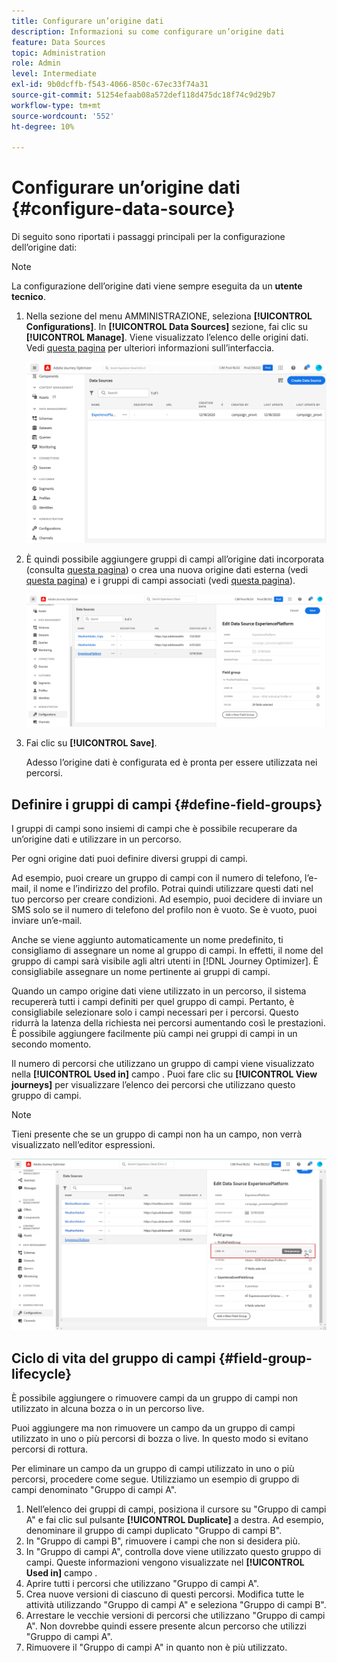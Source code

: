 ```yaml
---
title: Configurare un’origine dati
description: Informazioni su come configurare un’origine dati
feature: Data Sources
topic: Administration
role: Admin
level: Intermediate
exl-id: 9b0dcffb-f543-4066-850c-67ec33f74a31
source-git-commit: 51254efaab08a572def118d475dc18f74c9d29b7
workflow-type: tm+mt
source-wordcount: '552'
ht-degree: 10%

---
```


# Configurare un’origine dati {#configure-data-source}

Di seguito sono riportati i passaggi principali per la configurazione dell’origine dati:

>[!NOTE]
>
>La configurazione dell’origine dati viene sempre eseguita da un **utente tecnico**.

1. Nella sezione del menu AMMINISTRAZIONE, seleziona **[!UICONTROL Configurations]**. In  **[!UICONTROL Data Sources]** sezione, fai clic su **[!UICONTROL Manage]**. Viene visualizzato l’elenco delle origini dati. Vedi [questa pagina](../start/user-interface.md) per ulteriori informazioni sull’interfaccia.

   ![](../assets/journey18.png)

1. È quindi possibile aggiungere gruppi di campi all’origine dati incorporata (consulta [questa pagina](../datasource/adobe-experience-platform-data-source.md)) o crea una nuova origine dati esterna (vedi [questa pagina](../datasource/external-data-sources.md)) e i gruppi di campi associati (vedi [questa pagina](../datasource/configure-data-sources.md#define-field-groups)).

   ![](../assets/journey23.png)

1. Fai clic su **[!UICONTROL Save]**.

   Adesso l’origine dati è configurata ed è pronta per essere utilizzata nei percorsi.

## Definire i gruppi di campi {#define-field-groups}

I gruppi di campi sono insiemi di campi che è possibile recuperare da un’origine dati e utilizzare in un percorso.

Per ogni origine dati puoi definire diversi gruppi di campi.

Ad esempio, puoi creare un gruppo di campi con il numero di telefono, l’e-mail, il nome e l’indirizzo del profilo. Potrai quindi utilizzare questi dati nel tuo percorso per creare condizioni. Ad esempio, puoi decidere di inviare un SMS solo se il numero di telefono del profilo non è vuoto. Se è vuoto, puoi inviare un’e-mail.

Anche se viene aggiunto automaticamente un nome predefinito, ti consigliamo di assegnare un nome al gruppo di campi. In effetti, il nome del gruppo di campi sarà visibile agli altri utenti in [!DNL Journey Optimizer]. È consigliabile assegnare un nome pertinente ai gruppi di campi.

Quando un campo origine dati viene utilizzato in un percorso, il sistema recupererà tutti i campi definiti per quel gruppo di campi. Pertanto, è consigliabile selezionare solo i campi necessari per i percorsi. Questo ridurrà la latenza della richiesta nei percorsi aumentando così le prestazioni. È possibile aggiungere facilmente più campi nei gruppi di campi in un secondo momento.

Il numero di percorsi che utilizzano un gruppo di campi viene visualizzato nella **[!UICONTROL Used in]** campo . Puoi fare clic su **[!UICONTROL View journeys]** per visualizzare l’elenco dei percorsi che utilizzano questo gruppo di campi.

>[!NOTE]
>
>Tieni presente che se un gruppo di campi non ha un campo, non verrà visualizzato nell’editor espressioni.

![](../assets/journey3bis.png)

## Ciclo di vita del gruppo di campi {#field-group-lifecycle}

È possibile aggiungere o rimuovere campi da un gruppo di campi non utilizzato in alcuna bozza o in un percorso live.

Puoi aggiungere ma non rimuovere un campo da un gruppo di campi utilizzato in uno o più percorsi di bozza o live. In questo modo si evitano percorsi di rottura.

Per eliminare un campo da un gruppo di campi utilizzato in uno o più percorsi, procedere come segue. Utilizziamo un esempio di gruppo di campi denominato &quot;Gruppo di campi A&quot;.

1. Nell’elenco dei gruppi di campi, posiziona il cursore su &quot;Gruppo di campi A&quot; e fai clic sul pulsante **[!UICONTROL Duplicate]** a destra. Ad esempio, denominare il gruppo di campi duplicato &quot;Gruppo di campi B&quot;.
1. In &quot;Gruppo di campi B&quot;, rimuovere i campi che non si desidera più.
1. In &quot;Gruppo di campi A&quot;, controlla dove viene utilizzato questo gruppo di campi. Queste informazioni vengono visualizzate nel **[!UICONTROL Used in]** campo .
1. Aprire tutti i percorsi che utilizzano &quot;Gruppo di campi A&quot;.
1. Crea nuove versioni di ciascuno di questi percorsi. Modifica tutte le attività utilizzando &quot;Gruppo di campi A&quot; e seleziona &quot;Gruppo di campi B&quot;.
1. Arrestare le vecchie versioni di percorsi che utilizzano &quot;Gruppo di campi A&quot;. Non dovrebbe quindi essere presente alcun percorso che utilizzi &quot;Gruppo di campi A&quot;.
1. Rimuovere il &quot;Gruppo di campi A&quot; in quanto non è più utilizzato.
